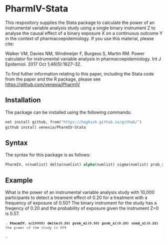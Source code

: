 # PharmIV-Stata

This respository supplies the Stata package to calculate the power of an instrumental variable analysis study using a single binary instrument Z to analyse the causal effect of a binary exposure X on a continuous outcome Y in the context of pharmacoepidemiology. If you use this material, please cite:

Walker VM, Davies NM, Windmeijer F, Burgess S, Martin RM. Power calculator for instrumental variable analysis in pharmacoepidemiology. Int J Epidemiol. 2017 Oct 1;46(5):1627–32. 

To find futher information relating to this paper, including the Stata code from the paper and the R package, please see https://github.com/venexia/PharmIV

## Installation

The package can be installed using the following commands:

```stata
net install github, from("https://haghish.github.io/github/")
github install venexia/PharmIV-Stata
```

## Syntax

The syntax for this package is as follows:

```stata
PharmIV, n(numlist) delta(numlist) alpha(numlist) sigma(numlist) prob_x1(numlist) prob_z1(numlist) cond_z1(numlist) cond_z0(numlist) 
```

## Example

What is the power of an instrumental variable analysis study with 10,000 participants to detect a treament effect of 0.20 for a treatment with a frequency of exposure of 0.50? The binary instrument for the study has a freqency of 0.20 and the probability of exposure given the instrument Z=0 is 0.57.

![alt text](https://github.com/venexia/PharmIV/blob/master/Screenshots/Stata_Example.png)
